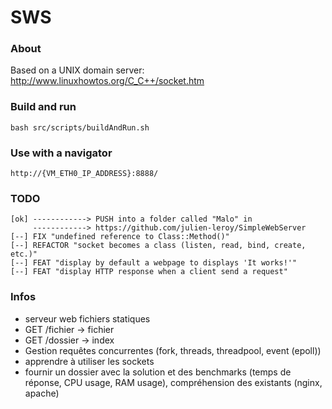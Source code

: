 # SWS

### About
Based on a UNIX domain server: http://www.linuxhowtos.org/C_C++/socket.htm

### Build and run
```
bash src/scripts/buildAndRun.sh
```

### Use with a navigator
```
http://{VM_ETH0_IP_ADDRESS}:8888/
```


### TODO
```
[ok] ------------> PUSH into a folder called "Malo" in
     ------------> https://github.com/julien-leroy/SimpleWebServer
[--] FIX "undefined reference to Class::Method()"
[--] REFACTOR "socket becomes a class (listen, read, bind, create, etc.)"
[--] FEAT "display by default a webpage to displays 'It works!'"
[--] FEAT "display HTTP response when a client send a request"
```

### Infos
 - serveur web fichiers statiques
 - GET /fichier -> fichier
 - GET /dossier -> index
 - Gestion requêtes concurrentes (fork, threads, threadpool, event (epoll))
 - apprendre à utiliser les sockets
 - fournir un dossier avec la solution et des benchmarks (temps de réponse, CPU usage, RAM usage), compréhension des existants (nginx, apache)
